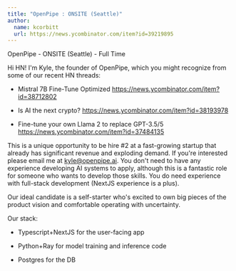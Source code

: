 ```yaml
---
title: "OpenPipe : ONSITE (Seattle)"
author:
  name: kcorbitt
  url: https://news.ycombinator.com/item?id=39219895
---
```

OpenPipe - ONSITE (Seattle) - Full Time

Hi HN! I&#x27;m Kyle, the founder of OpenPipe, which you might recognize from some of our recent HN threads:

- Mistral 7B Fine-Tune Optimized <a href="https:&#x2F;&#x2F;news.ycombinator.com&#x2F;item?id=38712802">https:&#x2F;&#x2F;news.ycombinator.com&#x2F;item?id=38712802</a>

- Is AI the next crypto? <a href="https:&#x2F;&#x2F;news.ycombinator.com&#x2F;item?id=38193978">https:&#x2F;&#x2F;news.ycombinator.com&#x2F;item?id=38193978</a>

- Fine-tune your own Llama 2 to replace GPT-3.5&#x2F;5 <a href="https:&#x2F;&#x2F;news.ycombinator.com&#x2F;item?id=37484135">https:&#x2F;&#x2F;news.ycombinator.com&#x2F;item?id=37484135</a>

This is a unique opportunity to be hire #2 at a fast-growing startup that already has significant revenue and exploding demand. If you&#x27;re interested please email me at kyle@openpipe.ai. You don&#x27;t need to have any experience developing AI systems to apply, although this is a fantastic role for someone who wants to develop those skills. You do need experience with full-stack development (NextJS experience is a plus).

Our ideal candidate is a self-starter who&#x27;s excited to own big pieces of the product vision and comfortable operating with uncertainty.

Our stack:

- Typescript+NextJS for the user-facing app

- Python+Ray for model training and inference code

- Postgres for the DB
